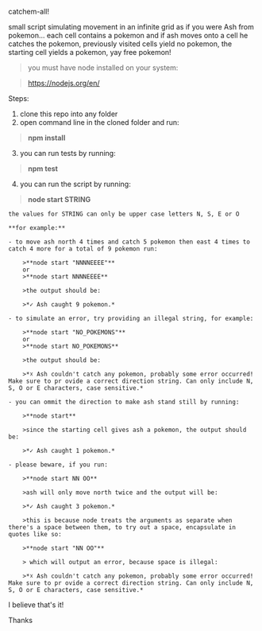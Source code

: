 catchem-all!

small script simulating movement in an infinite grid as if you were Ash from pokemon... each cell contains a pokemon and if ash moves onto a cell he catches the pokemon, previously visited cells yield no pokemon, the starting cell yields a pokemon, yay free pokemon!

>you must have node installed on your system:

> https://nodejs.org/en/

Steps:

1. clone this repo into any folder
2. open command line in the cloned folder and run:
> **npm install**

3. you can run tests by running:
> **npm test**

4. you can run the script by running:
>**node start STRING**

	the values for STRING can only be upper case letters N, S, E or O

	**for example:**

	- to move ash north 4 times and catch 5 pokemon then east 4 times to catch 4 more for a total of 9 pokemon run:
	
		>**node start "NNNNEEEE"** 
		or
		>**node start NNNNEEEE**
		
		>the output should be:
	
		>*✓ Ash caught 9 pokemon.*
	
	- to simulate an error, try providing an illegal string, for example:
	
		>**node start "NO_POKEMONS"** 
		or 
		>**node start NO_POKEMONS**
	
		>the output should be:
	
		>*☓ Ash couldn't catch any pokemon, probably some error occurred! Make sure to pr ovide a correct direction string. Can only include N, S, O or E characters, case sensitive.*
	
	- you can ommit the direction to make ash stand still by running:
	
		>**node start**
	
		>since the starting cell gives ash a pokemon, the output should be:
	
		>*✓ Ash caught 1 pokemon.*
	
	- please beware, if you run:
	
		>**node start NN OO**
	
		>ash will only move north twice and the output will be:
	
		>*✓ Ash caught 3 pokemon.*
	
		>this is because node treats the arguments as separate when there's a space between them, to try out a space, encapsulate in quotes like so:
	
		>**node start "NN OO"**
	
		> which will output an error, because space is illegal:
	
		>*☓ Ash couldn't catch any pokemon, probably some error occurred! Make sure to pr ovide a correct direction string. Can only include N, S, O or E characters, case sensitive.*

I believe that's it! 

Thanks
